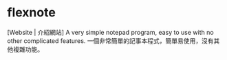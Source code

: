 # flexnote
[Website | 介紹網站] A very simple notepad program, easy to use with no other complicated features. 一個非常簡單的記事本程式，簡單易使用，沒有其他複雜功能。

